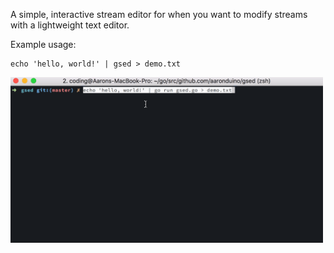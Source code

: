 A simple, interactive stream editor for when you want to modify streams with a lightweight text editor.

Example usage:
```
echo 'hello, world!' | gsed > demo.txt
```

<img src="demo.gif" width="500">